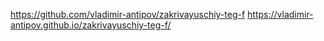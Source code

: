 https://github.com/vladimir-antipov/zakrivayuschiy-teg-f
https://vladimir-antipov.github.io/zakrivayuschiy-teg-f/